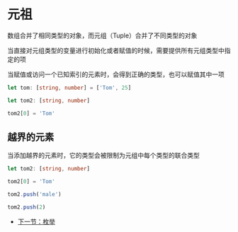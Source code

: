 # 元祖

数组合并了相同类型的对象，而元组（Tuple）合并了不同类型的对象

当直接对元组类型的变量进行初始化或者赋值的时候，需要提供所有元组类型中指定的项

当赋值或访问一个已知索引的元素时，会得到正确的类型，也可以赋值其中一项

```TypeScript
let tom: [string, number] = ['Tom', 25]

let tom2: [string, number]

tom2[0] = 'Tom'
```

## 越界的元素

当添加越界的元素时，它的类型会被限制为元组中每个类型的联合类型

```TypeScript
let tom2: [string, number]

tom2[0] = 'Tom'

tom2.push('male')

tom2.push(2)
```

* [下一节：枚举](https://github.com/KayanChan/weekly-javascript/blob/master/ts-summary/enum.md)
